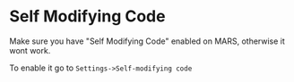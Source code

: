 # Self Modifying Code

 Make sure you have "Self Modifying Code" enabled on MARS, otherwise it wont work.
 
 To enable it go to `Settings->Self-modifying code`
